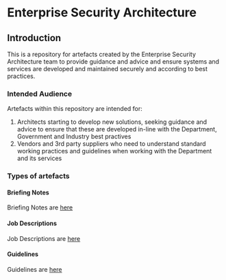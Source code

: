 # Enterprise Security Architecture

## Introduction

This is a repository for artefacts created by the Enterprise Security Architecture team to provide guidance and advice and ensure systems and services are developed and maintained securely and according to best practices.

### Intended Audience
Artefacts within this repository are intended for:

1. Architects starting to develop new solutions, seeking guidance and advice to ensure that these are developed in-line with the Department, Government and Industry best practives
2. Vendors and 3rd party suppliers who need to understand standard working practices and guidelines when working with the Department and its services

### Types of artefacts



#### Briefing Notes

Briefing Notes are [here](https://github.com/DFE-Digital/Enterprise-Security-Architecture/tree/main/Briefing-Notes)

#### Job Descriptions

Job Descriptions are [here](https://github.com/DFE-Digital/Enterprise-Security-Architecture/tree/main/Job-Descriptions)

#### Guidelines

Guidelines are [here](https://github.com/DFE-Digital/Enterprise-Security-Architecture/tree/main/Principles)

